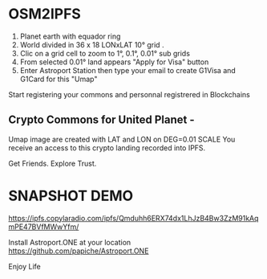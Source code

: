 # OSM2IPFS

1. Planet earth with equador ring
2. World divided in 36 x 18 LONxLAT 10° grid .
3. Clic on a grid cell to zoom to 1°, 0.1°, 0.01° sub grids
4. From selected 0.01° land appears "Apply for Visa" button
5. Enter Astroport Station then type your email to create G1Visa and G1Card for this "Umap"


Start registering your commons and personnal registrered in Blockchains

## Crypto Commons for United Planet -

Umap image are created with LAT and LON on DEG=0.01 SCALE
You receive an access to this crypto landing recorded into IPFS.

Get Friends.
Explore Trust.

# SNAPSHOT DEMO
https://ipfs.copylaradio.com/ipfs/Qmduhh6ERX74dx1LhJzB4Bw3ZzM91kAqmPE47BVfMWwYfm/

Install Astroport.ONE at your location
https://github.com/papiche/Astroport.ONE

Enjoy Life
